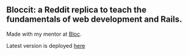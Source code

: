 ## Bloccit: a Reddit replica to teach the fundamentals of web development and Rails.

Made with my mentor at [Bloc](http://bloc.io).

Latest version is deployed [here](https://cschappa-bloccit.herokuapp.com/)
